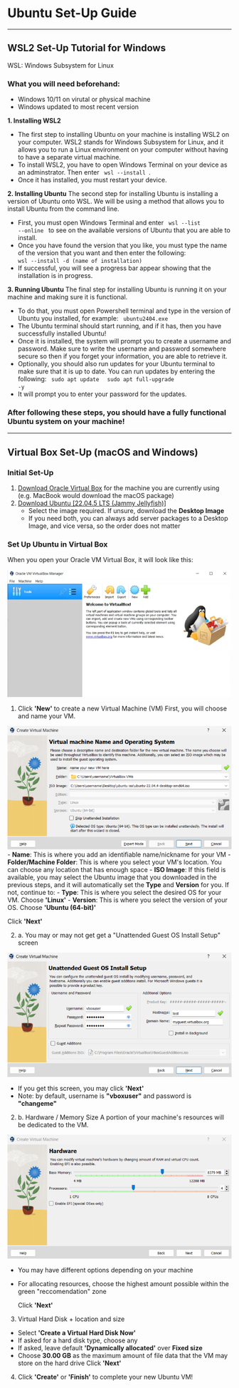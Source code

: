 # Ubuntu Set-Up Guide
***
## WSL2 Set-Up Tutorial for Windows
WSL: Windows Subsystem for Linux
### What you will need beforehand: 
- Windows 10/11 on virutal or physical machine
- Windows updated to most recent version

**1. Installing WSL2**
- The first step to installing Ubuntu on your machine is installing WSL2 on your computer. WSL2 stands for Windows Subsystem for Linux, and it allows you to run a Linux environment on your computer without having to have a separate virtual machine.
- To install WSL2, you have to open Windows Terminal on your device as an adminstrator. Then enter <code> wsl --install </code>. 
- Once it has installed, you must restart your device.
  
**2. Installing Ubuntu**
The second step for installing Ubuntu is installing a version of Ubuntu onto WSL. We will be using a method that allows you to install Ubuntu from the command line. 
- First, you must open Windows Terminal and enter <code> wsl --list --online </code> to see on the available versions of Ubuntu that you are able to install.
- Once you have found the version that you like, you must type the name of the version that you want and then enter the following: <code> wsl --install -d (name of installation) </code>
- If successful, you will see a progress bar appear showing that the installation is in progress.

**3. Running Ubuntu**
The final step for installing Ubuntu is running it on your machine and making sure it is functional. 
- To do that, you must open Powershell terminal and type in the version of Ubuntu you installed, for example: <code> ubuntu2404.exe </code>
- The Ubuntu terminal should start running, and if it has, then you have successfully installed Ubuntu!
- Once it is installed, the system will prompt you to create a username and password. Make sure to write the username and password somewhere secure so then if you forget your information, you are able to retrieve it.
- Optionally, you should also run updates for your Ubuntu terminal to make sure that it is up to date. You can run updates by entering the following:
<code> sudo apt update </code>
<code> sudo apt full-upgrade -y </code>
- It will prompt you to enter your password for the updates.

### After following these steps, you should have a fully functional Ubuntu system on your machine!
***
## Virtual Box Set-Up (macOS and Windows)
### Initial Set-Up
1. [Download Oracle Virtual Box](https://www.virtualbox.org/wiki/Downloads) for the machine you are currently using (e.g. MacBook would download the macOS package)
2. [Download Ubuntu [22.04.5 LTS (Jammy Jellyfish)]](https://releases.ubuntu.com/jammy/)
    - Select the image required. If unsure, download the **Desktop Image**
    - If you need both, you can always add server packages to a Desktop Image, and vice versa, so the order does not matter

### Set Up Ubuntu in Virtual Box
When you open your Oracle VM Virtual Box, it will look like this:

![Screenshot of Oracle VM Virtual Box, with no Virtual Machines (VMs) yet](./images/blank-virtual-box.png)


1. Click **'New'** to create a new Virtual Machine (VM)
First, you will choose and name your VM.

![Screenshot of Oracle VM Virtual Box new VM, first screen](./images/vm-setup-1.png)
    - **Name**: This is where you add an identifiable name/nickname for your VM
    - **Folder/Machine Folder**: This is where you select your VM's location. You can choose any location that has enough space
    - **ISO Image**: If this field is available, you may select the Ubuntu image that you downloaded in the previous steps, and it will automatically set the **Type** and **Version** for you. If not, continue to:
    - **Type**: This is where you select the desired OS for your VM. Choose **'Linux'**
    - **Version**: This is where you select the version of your OS. Choose **'Ubuntu (64-bit)'**
      
  Click **'Next'**

2. a. You may or may not get get a "Unattended Guest OS Install Setup" screen
   
![Screenshot of Oracle VM Virtual Box new VM, first screen](./images/vm-setup-2.png)
- If you get this screen, you may click **'Next'**
- Note: by default, username is **"vboxuser"** and password is **"changeme"**

2. b. Hardware / Memory Size
A portion of your machine's resources will be dedicated to the VM.

![Screenshot of Oracle VM Virtual Box Hardware setup page](./images/vm-setup-3.png)
- You may have different options depending on your machine
- For allocating resources, choose the highest amount possible within the green "reccomendation" zone
  
  Click **'Next'**

3. Virtual Hard Disk + location and size
- Select **'Create a Virtual Hard Disk Now'**
- If asked for a hard disk type, choose any
- If asked, leave default **'Dynamically allocated'** over **Fixed size**
- Choose **30.00 GB** as the maximum amount of file data that the VM may store on the hard drive
  Click **'Next'**

4. Click **'Create'** or **'Finish'** to complete your new Ubuntu VM!
